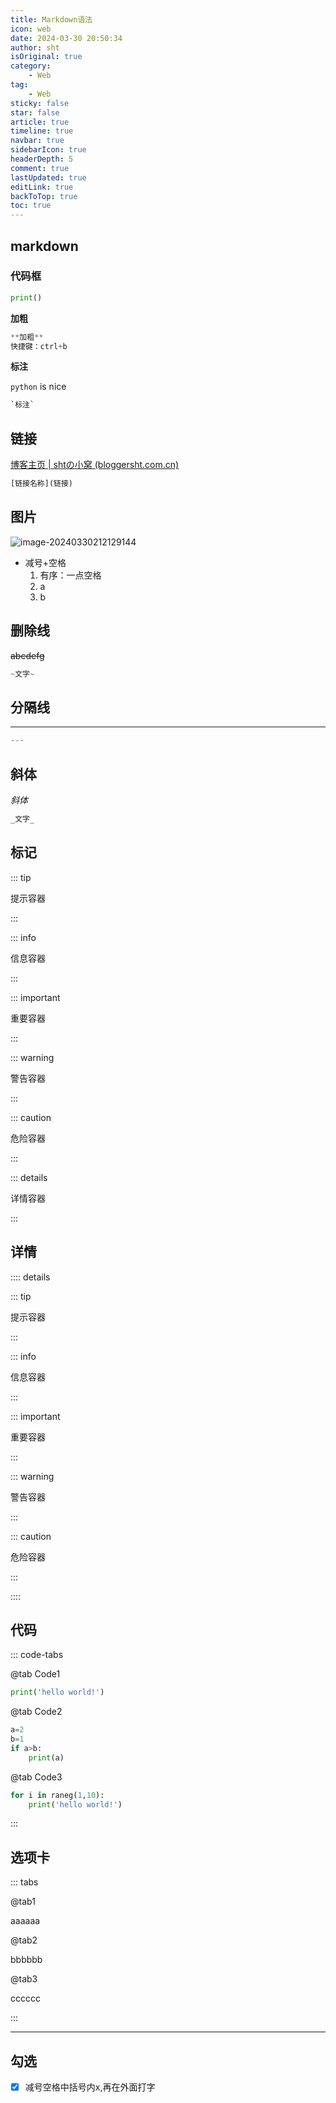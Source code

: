 ```yaml
---
title: Markdown语法
icon: web
date: 2024-03-30 20:50:34
author: sht
isOriginal: true
category: 
    - Web
tag:
    - Web
sticky: false
star: false
article: true
timeline: true
navbar: true
sidebarIcon: true
headerDepth: 5
comment: true
lastUpdated: true
editLink: true
backToTop: true
toc: true
---
```


## markdown

### 代码框

```python
print()
```

**加粗**

```python
**加粗**
快捷键：ctrl+b
```

**标注**

`python` is nice

```python
`标注`
```

## 链接

[博客主页 | shtの小窝 (bloggersht.com.cn)](https://bloggersht.com.cn/)

```python
[链接名称](链接)
```

## 图片

![image-20240330212129144](./prepare.assets/image-20240330212129144.png)

- 减号+空格
    1. 有序：一点空格
    2. a
    3. b

## 删除线

~~abcdefg~~

```python
~文字~
```

## 分隔线

---

```python
---
```

## 斜体

_斜体_

```python
_文字_
```

## 标记

::: tip

提示容器

:::

::: info

信息容器

:::

::: important

重要容器

:::

::: warning

警告容器

:::

::: caution

危险容器

:::

::: details

详情容器

:::



## 详情

:::: details

::: tip

提示容器

:::

::: info

信息容器

:::

::: important

重要容器

:::

::: warning

警告容器

:::

::: caution

危险容器

:::

::::

## 代码

::: code-tabs

@tab Code1

```python
print('hello world!')
```

@tab Code2

```python
a=2
b=1
if a>b:
    print(a)
```

@tab Code3

```python
for i in raneg(1,10):
    print('hello world!')
```

:::

## 选项卡

::: tabs

@tab1

aaaaaa

@tab2

bbbbbb

@tab3

cccccc

:::

---



## 勾选

- [x] 减号空格中括号内x,再在外面打字







